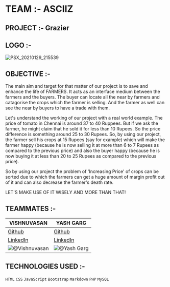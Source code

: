 
# TEAM :- ASCIIZ
## PROJECT :- Grazier
## LOGO :-

![PSX_20210129_215539](https://user-images.githubusercontent.com/64918181/106348502-b85f7680-62ec-11eb-8ab7-4e671f319d0f.jpg)

## OBJECTIVE :-

The main aim and target for that matter of our project is to save and enhance the life of FARMERS. It acts as an interface medium between the farmers and the buyers. The buyer can locate all the near by farmers and catagorise the crops which the  farmer is selling. And the farmer as well can see the near by buyers to have a trade with them. 
             
 Let's understand the working of our project with a real world example. The price of tomato in Chennai is around 37 to 40 Ruppees. But if we ask the farmer, he might claim that he sold it for less than 10 Rupees. So the price difference is something around 25 to 30 Rupees.  So, by using our project, the farmer sell his crops at 15 Rupees (say for example) which will make the farmer happy (because he is now selling it at more than 6 to 7 Rupees as compared to the previous price) and also the buyer happy (because he is now buying it at less than 20 to 25 Rupees as compared to the previous price). 
             
  So by using our project the problem of 'Increasing Price' of crops can be sorted due to which the farmers can get a huge amount of margin profit out of it and can also decrease the farmer's death rate. 
                
  LET'S MAKE USE OF IT WISELY AND MORE THAN THAT! 


## TEAMMATES :-

| VISHNUVASAN | YASH GARG |
| --- | --- | 
| [Github](https://github.com/Cipher-unhsiV "Vishnu profile") | [Github](https://github.com/yash0501 "Yash profile") |
| [LinkedIn](https://www.linkedin.com/in/vishnuvasan-srinivasan-0b2012194/ "Vishnu")| [LinkedIn](https://www.linkedin.com/in/yash-garg-6012461a1 "Yash")| 
|![@Vishnuvasan](https://avatars.githubusercontent.com/Cipher-unhsiV?s=150&v=1)| ![@Yash Garg](https://avatars.githubusercontent.com/yash0501?s=150&v=1) | 



## TECHNOLOGIES USED :-

```HTML```  ```CSS```  ```JavaScript```  ```Bootstrap```  ```Markdown``` ```PHP``` ```MySQL```



